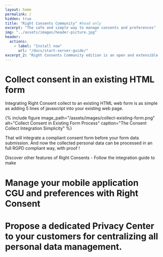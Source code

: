 ```yaml
---
layout: home
permalink: /
hidden: true
title: "Right Consents Community" #head only
excerpt: "The safe and simple way to manage consents and preferences"
img: "../assets/images/header-picture.jpg"
header:
  actions:
    - label: "Install now"
      url: "/docs/start-server-guide/"
excerpt_2: "Right Consents Community edition is an open and extensible platform to manage consents and preferences. <br/> It aims to provide any organization with a complete, simple and easy to implement solution for <b>collecting, storing, analysing</b> and <b>using</b> users' consents and preferences."
---
```


# Collect consent in an existing HTML form

Integrating Right Consent collect to an existing HTML web form is as simple as adding 5 lines of javascript into your existing web page.

{% include figure image_path="/assets/images/collect-existing-form.png" alt="Collect Consent in Existing Form Process" caption="The Consent Collect Integration Simplicity" %}

That will integrate a compliant consent form before your form data submission. And now the collected personal data can be processed in an full RGPD compliant way, with proof !

Discover other features of Right Consents  -  Follow the integration guide to make

# Manage your mobile application CGU and preferences with Right Consent

# Propose a dedicated Privacy Center to your customers for centralizing all personal data management.
